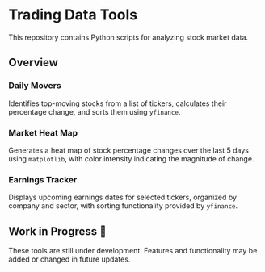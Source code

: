 # Trading Data Tools

This repository contains Python scripts for analyzing stock market data.

## Overview

### **Daily Movers**

Identifies top-moving stocks from a list of tickers, calculates their percentage change, and sorts them using `yfinance`.

### **Market Heat Map**

Generates a heat map of stock percentage changes over the last 5 days using `matplotlib`, with color intensity indicating the magnitude of change.

### **Earnings Tracker**

Displays upcoming earnings dates for selected tickers, organized by company and sector, with sorting functionality provided by `yfinance`.

## Work in Progress 🎉

These tools are still under development. Features and functionality may be added or changed in future updates.
